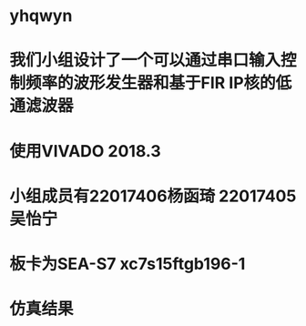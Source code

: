 # yhqwyn
# 我们小组设计了一个可以通过串口输入控制频率的波形发生器和基于FIR IP核的低通滤波器
# 使用VIVADO 2018.3
# 小组成员有22017406杨函琦 22017405吴怡宁
# 板卡为SEA-S7 xc7s15ftgb196-1
# 仿真结果
